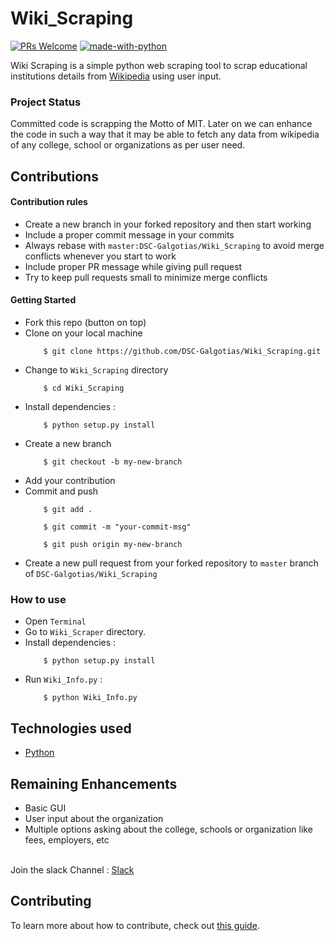 # Wiki_Scraping
[![PRs Welcome](https://img.shields.io/badge/contributions-welcome-brightgreen.svg)](http://makeapullrequest.com) [![made-with-python](https://img.shields.io/badge/made%20with-python-blue.svg)](https://www.python.org/)

Wiki Scraping is a simple python web scraping tool to scrap educational institutions details from [Wikipedia](https://www.wikipedia.org/) using user input.

### Project Status<br>
Committed code is scrapping the Motto of MIT. Later on we can enhance the code in such a way that it may be able to fetch any data from wikipedia of any college, school or organizations as per user need.

## Contributions 

#### Contribution rules

* Create a new branch in your forked repository and then start working
* Include a proper commit message in your commits
* Always rebase with `master:DSC-Galgotias/Wiki_Scraping` to avoid merge conflicts whenever you start to work
* Include proper PR message while giving pull request
* Try to keep pull requests small to minimize merge conflicts

#### Getting Started

* Fork this repo (button on top)
* Clone on your local machine
    ```
        $ git clone https://github.com/DSC-Galgotias/Wiki_Scraping.git
    ```
* Change to `Wiki_Scraping` directory
    ```
        $ cd Wiki_Scraping
    ```
* Install dependencies :
    ```
        $ python setup.py install
    ```
* Create a new branch
    ```
        $ git checkout -b my-new-branch
    ```
* Add your contribution
* Commit and push
    ```
        $ git add .
    ```
    ```
        $ git commit -m "your-commit-msg"
    ```
    ```
        $ git push origin my-new-branch
    ```
* Create a new pull request from your forked repository to `master` branch of `DSC-Galgotias/Wiki_Scraping`

### How to use
* Open `Terminal`
* Go to `Wiki_Scraper` directory.
* Install dependencies :
    ```
        $ python setup.py install
    ```
* Run `Wiki_Info.py` :
    ```
        $ python Wiki_Info.py
    ```

## Technologies used
* [Python](https://www.python.org/) 

## Remaining Enhancements

* Basic GUI
* User input about the organization
* Multiple options asking about the college, schools or organization like fees, employers, etc
<br>
Join the slack Channel : <a href = "https://bit.ly/2yeY51T"> Slack </a>

## Contributing

To learn more about how to contribute, check out [this guide](CONTRIBUTING.md).

